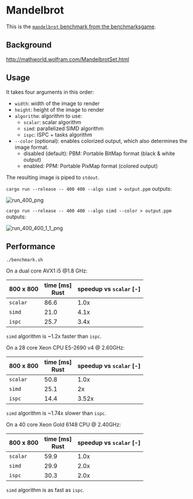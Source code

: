 # Mandelbrot

This is the [`mandelbrot` benchmark from the benchmarksgame][bg].

## Background

http://mathworld.wolfram.com/MandelbrotSet.html

## Usage

It takes four arguments in this order:

* `width`: width of the image to render
* `height`: height of the image to render
* `algorithm`: algorithm to use:
  * `scalar`: scalar algorithm
  * `simd`: parallelized SIMD algorithm
  * `ispc`: ISPC + tasks algorithm
* `--color` (optional): enables colorized output, which also determines the image format.
  * disabled (default): PBM: Portable BitMap format (black & white output)
  * enabled: PPM: Portable PixMap format (colored output)

The resulting image is piped to `stdout`.

`cargo run --release -- 400 400 --algo simd > output.ppm` outputs:

![run_400_png](https://user-images.githubusercontent.com/904614/43190942-72bdb834-8ffa-11e8-9dcf-a9a9632ae907.png)

`cargo run --release -- 400 400 --algo simd --color > output.ppm` outputs:

![run_400_400_1_1_png](https://user-images.githubusercontent.com/904614/43190948-759969a4-8ffa-11e8-81a9-35e5baef3e86.png)

## Performance

```
./benchmark.sh
```

On a dual core AVX1 i5 @1.8 GHz:

| 800 x 800  | time [ms] <br> Rust | speedup vs `scalar` [-] |
|------------|---------------------|-------------|
| `scalar`   | 86.6                | 1.0x        |
| `simd`     | 21.0                | 4.1x        |
| `ispc`     | 25.7                | 3.4x        |

`simd` algorithm is ~1.2x faster than `ispc`.

On a 28 core Xeon CPU E5-2690 v4 @ 2.60GHz:

| 800 x 800  | time [ms] <br> Rust | speedup vs `scalar` [-] |
|------------|---------------------|-------------------------|
| `scalar`   | 50.8                | 1.0x                    |
| `simd`     | 25.1                | 2x                      |
| `ispc`     | 14.4                | 3.52x                   |

`simd` algorithm is ~1.74x slower than `ispc`.

On a 40 core Xeon Gold 6148 CPU @ 2.40GHz:

| 800 x 800  | time [ms] <br> Rust | speedup vs `scalar` [-] |
|------------|---------------------|-------------|
| `scalar`   | 59.9                | 1.0x        |
| `simd`     | 29.9                | 2.0x        |
| `ispc`     | 30.3                | 2.0x        |

`simd` algorithm is as fast as `ispc`.

[bg]: https://benchmarksgame-team.pages.debian.net/benchmarksgame/description/mandelbrot.html#mandelbrot
